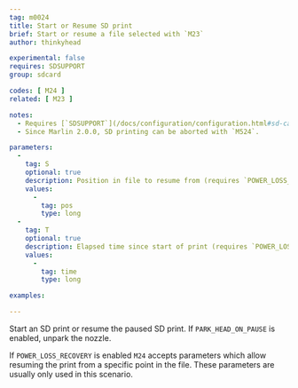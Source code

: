 ```yaml
---
tag: m0024
title: Start or Resume SD print
brief: Start or resume a file selected with `M23`
author: thinkyhead

experimental: false
requires: SDSUPPORT
group: sdcard

codes: [ M24 ]
related: [ M23 ]

notes:
  - Requires [`SDSUPPORT`](/docs/configuration/configuration.html#sd-card)
  - Since Marlin 2.0.0, SD printing can be aborted with `M524`.

parameters:
  -
    tag: S
    optional: true
    description: Position in file to resume from (requires `POWER_LOSS_RECOVERY`)
    values:
      -
        tag: pos
        type: long
  -
    tag: T
    optional: true
    description: Elapsed time since start of print (requires `POWER_LOSS_RECOVERY`)
    values:
      -
        tag: time
        type: long

examples:

---
```


Start an SD print or resume the paused SD print. If `PARK_HEAD_ON_PAUSE` is enabled, unpark the nozzle.

If `POWER_LOSS_RECOVERY` is enabled `M24` accepts parameters which allow resuming the print from a specific point in the file. These parameters are usually only used in this scenario.
